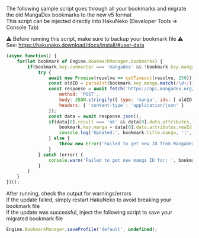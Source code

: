 The following sample script goes through all your bookmarks and migrate the old MangaDex bookmarks to the new v5 format  
This script can be injected directly into HakuNeko (Developer Tools => Console Tab)

:warning: Before running this script, make sure to backup your bookmark file :warning:  
See: https://hakuneko.download/docs/install/#user-data

```javascript
(async function() {
    for(let bookmark of Engine.BookmarkManager.bookmarks) {
        if(bookmark.key.connector === 'mangadex' && !bookmark.key.manga.includes('-')) {
            try {
                await new Promise(resolve => setTimeout(resolve, 250)); // throttle, max. 5 req/sec
                const oldID = parseInt(bookmark.key.manga.match(/\d+/));
                const response = await fetch('https://api.mangadex.org/legacy/mapping', {
                    method: 'POST',
                    body: JSON.stringify({ type: 'manga', ids: [ oldID ] }),
                    headers: { 'content-type': 'application/json' }
                });
                const data = await response.json();
                if(data[0].result === 'ok' && data[0].data.attributes.legacyId === oldID) {
                    bookmark.key.manga = data[0].data.attributes.newId;
                    console.log('Updated:', bookmark.title.manga, '|', oldID, '=>', bookmark.key.manga);
                } else {
                    throw new Error('Failed to get new ID from MangaDex API');
                }
            } catch (error) {
                console.warn('Failed to get new manga ID for: ', bookmark.key.manga, error);
            }
        }
    }
})();
```

After running, check the output for warnings/errors  
If the update failed, simply restart HakuNeko to avoid breaking your bookmark file  
If the update was successful, inject the following script to save your migrated bookmark file

```javascript
Engine.BookmarkManager.saveProfile('default', undefined);
```

